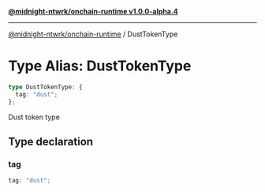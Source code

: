 [**@midnight-ntwrk/onchain-runtime v1.0.0-alpha.4**](../README.md)

***

[@midnight-ntwrk/onchain-runtime](../globals.md) / DustTokenType

# Type Alias: DustTokenType

```ts
type DustTokenType: {
  tag: "dust";
};
```

Dust token type

## Type declaration

### tag

```ts
tag: "dust";
```
